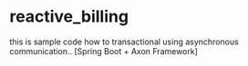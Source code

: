 # reactive_billing
this is sample code how to transactional using asynchronous communication.. [Spring Boot + Axon Framework]
